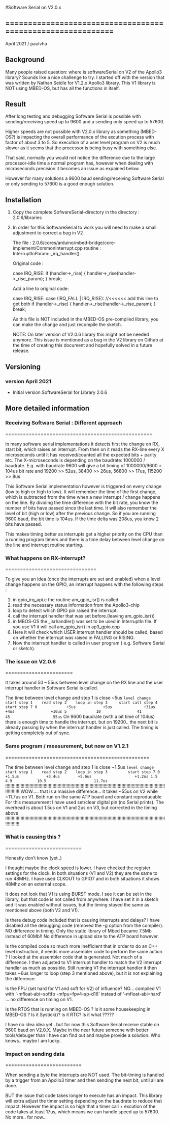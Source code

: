 #Software Serial on V2.0.x

## ===========================================================
April 2021 / paulvha

## Background

Many people raised question: where is softwareSerial on V2 of the Apollo3 library?
Sounds like a nice challenge to try. I started off with the version that was written by Nathan Seidle for V1.2.x Apollo3 library. This V1 library is NOT using MBED-OS, but has all the functions in itself.

## Result

After long testing and debugging Software Serial is possible with sending/receiving speed up to 9600 and a sending only speed up to 57600.

Higher speeds are not possible with V2.0.x library as something (MBED-OS?) is impacting the overall performance of the excution process with factor of about 3 to 5. So execution of a user level program on V2 is much slower as it seems that the processor is being busy with something else.

That said, normally you would not notice the difference due to the large processor-idle time a normal program has, however when dealing with microseconds precision it becomes an issue as expained below.

However for many solutions a 9600 baud sending/receiving Software Serial or only sending to 57600 is a good enough solution.

## Installation

1. Copy the complete SofwareSerial-directory in the directory :   2.0.6/libraries

2. In order for this SoftwareSerial to work you will need to make a small adjustment to correct a bug in V2

    The file :  2.0.6/cores/arduino/mbed-bridge/core-implement/CommonInterrupt.cpp
    routine : InterruptInParam::_irq_handler().

    Original code :

    case IRQ_RISE:
            if (handler->_rise) {
                handler->_rise(handler->_rise_param);
            }
            break;

    Add a line to original code:

    case IRQ_RISE:
    case (IRQ_FALL | IRQ_RISE):      //<<<<<< add this line to get both
            if (handler->_rise) {
                handler->_rise(handler->_rise_param);
            }
            break;

    As this file is NOT included in the MBED-OS pre-compiled library, you can make the change and just recompile the sketch.

    NOTE: On later version of V2.0.6 library this might not be needed anymore. This issue is mentioned as a bug in the V2 library on Github at the time of creating this document and hopefully solved in a future release.

## Versioning

### version April 2021
 * Initial version SoftwareSerial for Library 2.0.6

## More detailed information

### Receiving Software Serial : Different approach
==================================================

In many software serial implementations it detects first the change on RX, start bit, which raises an interrupt. From then on it reads the RX-line every X microseconds until it has received/counted all the expected bits + parity etc. The X-microseconds is depending on the baudrate: 1000000 / baudrate. E.g. with baudrate 9600 will give a bit timing of 1000000/9600  = 104us bit rate and 19200 >> 52us, 38400 >> 26us, 56800 >> 17us, 115200 >> 8us

This Software Serial implementation however is triggered on every change (low to high or high to low). It will remember the time of the first change, which is subtracted from the time when a new interrupt / change happens on the line. By dividing the time difference with the bit rate, you know the number of bits have passed since the last time. It will also remember the level of bit (high or low) after the previous change. So if you are running 9600 baud, the bit time is 104us. If the time delta was 208us, you know 2 bits have passed.

This makes timing better as interrupts get a higher priority on the CPU than a running program timers and there is a time delay between level change on the line and interrupt routine starting.

### What happens on RX-interrupt?
===============================

To give you an idea (once the interrupts are set and enabled) when a level change happens on the GPIO, an interrupt happens with the following steps :

1. in gpio_irq_api.c the routine am_gpio_isr() is called.
2. read the necessary status information from the Apollo3-chip
3. loop to detect which GPIO pin raised the interrupt.
4. call the interrupt handler that was set before.(leaving am_gpio_isr())
5. in MBOS-OS the _isrhandler() was set to be used in InterruptIn file. If you use V1 it will call  am_gpio_isr() in ap3_gpio.cpp
6. Here it will check which USER interrupt handler should be called, based on whether the interrupt was raised in FALLING or RISING.
7. Now the interrupt handler is called in user program ( e.g. Software Serial or sketch).

### The issue on V2.0.6
=======================

It takes around 50 – 55us between level change on the RX line and the user interrupt handler in Software Serial is called.

The time between level change and step 1 is close ~5us
`
level change   start step 1    read step 2    loop in step 3     start call step 4      start step 7
    0             +5us            +5us              +31us               +4us                +10us
                     5             10                41                 45                   55us
`
On 9600 baudrate (with a bit time of 104us) there is enough time to handle the interrupt. but on 19200.. the next bit is already passing by when the interrupt handler is just called. The timing is getting completely out of sync.

### Same program / measurement, but now on V1.2.1
=================================================

The time between level change and step 1 is close ~1.5us
`
level change       start step 1    read step 2    loop in step 3         start step 7
    0                +1.5us            +3.4us        +5.6us                   +1.2us
                     1.5                4.9           10.5                     11.7us
`
!!!!!!!!!!!!!!!!!!!!!!!!!!!!!!!!!!!!!!!!!!!!!!!!!!!!!!!!!!!!!!!!!!!!!!!!!!!!!!!!!!!!!!!!!!!!!!!!!!!!!!!!!!!!!!!!!!!!!!!!!!!!!!!!!!!!!!!!
WOW….. that is a massive difference… it takes ~55us on V2 while ~11.7us on V1.  Both run on the same ATP board and constant reproducable
For this measurement I have used set/clear digital pin (no Serial prints). The overhead is about 1.5us on V1 and 2us on V3, but corrected
in the timing above
!!!!!!!!!!!!!!!!!!!!!!!!!!!!!!!!!!!!!!!!!!!!!!!!!!!!!!!!!!!!!!!!!!!!!!!!!!!!!!!!!!!!!!!!!!!!!!!!!!!!!!!!!!!!!!!!!!!!!!!!!!!!!!!!!!!!!!!!

### What is causing this ?
==========================

Honestly don’t know (yet..)

I thought maybe the clock speed is lower. I have checked the register settings for the clock. In both situations (V1 and V2) they are the same to run 48MHz. I have used CLKOUT to GPIO7 and in both situations it shows 48Mhz on an external scope.

It does not look that V1 is using BURST mode. I see it can be set in the library, but that code is not called from anywhere. I have set it in a sketch and it was enabled without issues, but the timing stayed the same as mentioned above (both V2 and V1).

Is there debug code included that is causing interrupts and delays? I have disabled all the debugging code (removed the -g option from the compiler).  NO difference in timing. Only the static library of Mbed became 7.5Mb instead of 60Mb!! No difference in upload size to the ATP board however.

Is the compiled code so much more inefficient that in order to do an C++ level instruction, it needs more assembler code to perform the same action ? I looked at the assembler code that is generated. Not much of a difference. I then adjusted to V1 interrupt handler to match the V2 interrupt handler as much as possible. Still running V1 the interrupt handler it then takes ~6us longer to loop (step 3 mentioned above), but it is not explaining the difference.

Is the FPU (set hard for V1 and soft for V2) of influence? NO... compiled V1 with ‘-mfloat-abi=softfp -mfpu=fpv4-sp-d16’ instead of ‘-mfloat-abi=hard’ …  no difference on timing on V1.

Is the RTOS that is running on MBED-OS ?
Is it some housekeeping in MBED-OS ?
Is it Systick()?
is it RTC?
Is it what ?????

I have no idea idea yet.. but for now this Software Serial receive stable on 9600 baud on V2.0.X. Maybe in the near future someone with better tools/debuger than I have can find out and maybe provide a solution. Who knows.. maybe I am lucky..

### Impact on sending data
==========================

When sending a byte the interrupts are NOT used. The bit-timing is handled by a trigger from an Apollo3 timer and then sending the next bit, until all are done.

BUT the issue that code takes longer to execute has an impact. This library will extra adjust the timer setting depending on the baudrate to reduce that impact. However the impact is so high that a timer call + excution of the code takes at least 17us, which means we can handle speed up to 57600. No more.. for now...

